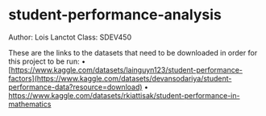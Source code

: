 # student-performance-analysis
Author: Lois Lanctot
Class: SDEV450

These are the links to the datasets that need to be downloaded in order for this project to be run: 
•	[https://www.kaggle.com/datasets/lainguyn123/student-performance-factors](https://www.kaggle.com/datasets/devansodariya/student-performance-data?resource=download) 
•	[https://www.kaggle.com/datasets/rkiattisak/student-performance-in-mathematics ](https://www.kaggle.com/datasets/rkiattisak/student-performance-in-mathematics) 
